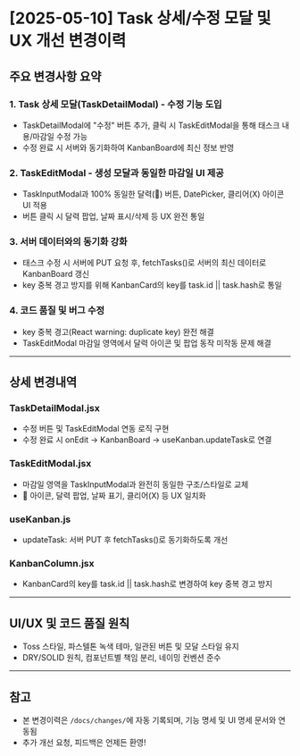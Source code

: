 # [2025-05-10] Task 상세/수정 모달 및 UX 개선 변경이력

## 주요 변경사항 요약

### 1. Task 상세 모달(TaskDetailModal) - 수정 기능 도입
- TaskDetailModal에 "수정" 버튼 추가, 클릭 시 TaskEditModal을 통해 태스크 내용/마감일 수정 가능
- 수정 완료 시 서버와 동기화하여 KanbanBoard에 최신 정보 반영

### 2. TaskEditModal - 생성 모달과 동일한 마감일 UI 제공
- TaskInputModal과 100% 동일한 달력(📅) 버튼, DatePicker, 클리어(X) 아이콘 UI 적용
- 버튼 클릭 시 달력 팝업, 날짜 표시/삭제 등 UX 완전 통일

### 3. 서버 데이터와의 동기화 강화
- 태스크 수정 시 서버에 PUT 요청 후, fetchTasks()로 서버의 최신 데이터로 KanbanBoard 갱신
- key 중복 경고 방지를 위해 KanbanCard의 key를 task.id || task.hash로 통일

### 4. 코드 품질 및 버그 수정
- key 중복 경고(React warning: duplicate key) 완전 해결
- TaskEditModal 마감일 영역에서 달력 아이콘 및 팝업 동작 미작동 문제 해결

---

## 상세 변경내역

### TaskDetailModal.jsx
- 수정 버튼 및 TaskEditModal 연동 로직 구현
- 수정 완료 시 onEdit → KanbanBoard → useKanban.updateTask로 연결

### TaskEditModal.jsx
- 마감일 영역을 TaskInputModal과 완전히 동일한 구조/스타일로 교체
- 📅 아이콘, 달력 팝업, 날짜 표기, 클리어(X) 등 UX 일치화

### useKanban.js
- updateTask: 서버 PUT 후 fetchTasks()로 동기화하도록 개선

### KanbanColumn.jsx
- KanbanCard의 key를 task.id || task.hash로 변경하여 key 중복 경고 방지

---

## UI/UX 및 코드 품질 원칙
- Toss 스타일, 파스텔톤 녹색 테마, 일관된 버튼 및 모달 스타일 유지
- DRY/SOLID 원칙, 컴포넌트별 책임 분리, 네이밍 컨벤션 준수

---

## 참고
- 본 변경이력은 `/docs/changes/`에 자동 기록되며, 기능 명세 및 UI 명세 문서와 연동됨
- 추가 개선 요청, 피드백은 언제든 환영!

